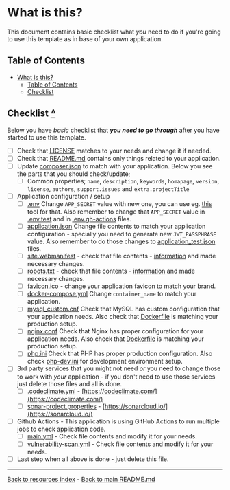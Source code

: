 # What is this?

This document contains basic checklist what _you_ need to do if you're going to
use this template as in base of your own application.

## Table of Contents

* [What is this?](#what-is-this)
  * [Table of Contents](#table-of-contents)
  * [Checklist](#checklist-table-of-contents)

## Checklist [ᐞ](#table-of-contents)

Below you have _basic_ checklist that **_you need to go through_** after you have
started to use this template.

* [ ] Check that [LICENSE](../LICENSE) matches to your needs and change it if
  needed.
* [ ] Check that [README.md](../README.md) contains only things related to your
  application.
* [ ] Update [composer.json](../composer.json) to match with your application.
  Below you see the parts that you should check/update;
  * [ ] Common properties; `name`, `description`, `keywords`, `homapage`,
    `version`, `license`, `authors`, `support.issues` and
    `extra.projectTitle`
* [ ] Application configuration / setup
  * [ ] [.env](../.env) Change `APP_SECRET` value with new one, you can use
    eg. [this](http://nux.net/secret) tool for that. Also remember to
    change that `APP_SECRET` value in [.env.test](../.env.test) and in
    [.env.gh-actions](../.env.gh-actions) files.
  * [ ] [application.json](../secrets/application.json) Change file contents
    to match your application configuration - specially you need to
    generate new `JWT_PASSPHRASE` value. Also remember to do those
    changes to [application_test.json](../secrets/application_test.json)
    files.
  * [ ] [site.webmanifest](../public/site.webmanifest) - check that file
    contents - [information](https://developer.mozilla.org/en-US/docs/Web/Manifest)
    and made necessary changes.
  * [ ] [robots.txt](../public/robots.txt) - check that file contents -
    [information](https://developers.google.com/search/docs/advanced/robots/intro)
    and made necessary changes.
  * [ ] [favicon.ico](../public/favicon.ico) - change your application favicon
    to match your brand.
  * [ ] [docker-compose.yml](../docker-compose.yml) Change `container_name` to
    match your application.
  * [ ] [mysql_custom.cnf](../docker/mysql/mysql_custom.cnf) Check that MySQL
    has custom configuration that your application needs. Also check that
    [Dockerfile](../docker/mysql/Dockerfile) is matching your production
    setup.
  * [ ] [nginx.conf](../docker/nginx/nginx.conf) Check that Nginx has proper
    configuration for your application needs. Also check that
    [Dockerfile](../docker/mysql/Dockerfile) is matching your production
    setup.
  * [ ] [php.ini](../docker/php/php.ini) Check that PHP has proper production
    configuration. Also check [php-dev.ini](../docker/php/php-dev.ini) for
    development environment setup.
* [ ] 3rd party services that you might not need _or_ you need to change those
  to work with _your_ application - if you don't need to use those services
  just delete those files and all is done.
  * [ ] [.codeclimate.yml](../.codeclimate.yml) - [https://codeclimate.com/](https://codeclimate.com/)
  * [ ] [sonar-project.properties](../sonar-project.properties) - [https://sonarcloud.io/](https://sonarcloud.io/)
* [ ] Github Actions - This application is using GitHub Actions to run multiple
  jobs to check application code.
  * [ ] [main.yml](../.github/workflows/main.yml) - Check file contents and
    modify it for your needs.
  * [ ] [vulnerability-scan.yml](../.github/workflows/vulnerability-scan.yml) -
    Check file contents and modify it for your needs.
* [ ] Last step when all above is done - just delete this file.

---

[Back to resources index](README.md) - [Back to main README.md](../README.md)
